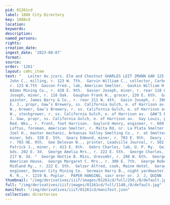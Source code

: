 ```yaml
---
pid: 01261cd
label: 1888 City Directory
key: 1888cd
location: 
keywords: 
description: 
named_persons: 
rights: 
creation_date: 
ingest_date: '2023-08-07'
format: 
source: 
order: '1261'
layout: cmhc_item
text: "   Leiter Av.jcors. Elm and Chestnut GHARLES LEIT ZMANN GAR 125 GER  Garvin
  John C., milling, r. 123 W. 7th.  Garvin William C., collector, Carbonate Nat. Bank,
  r. 123 W.7th  Gascon Fred., lab, American Smelter.  Gaskin William H., engineer,
  Adams Mining Co., r. 428 E. 9th.  Gasser Joseph, miner, r. rear 118 Oak.  Gasser
  Joseph, miner, r. 118 Oak.  Gaughan Frank H., grocer, 220 E. 6th.  Gaver Frank E.,
  painter, James Barry & Co., r. rear 211 W. 4th.  Gavin Joseph, r. 306 W. 4th.  GAW
  E. J., propr, Gaw’s Brewery, ss. California Gulch, e. of Harrison av.  Gaw Henry
  W., brewer, Gaw’s Brewery, r. ss. California Gulch, e. of Harrison av.  Gaw William
  W., stockgrower, r. ss. California Gulch, e. of Harrison av.  GAW’S BREWERY, E.
  J. Gaw, prupr, ss. California Gulch, e. of Harrison av.  Gay Louis, porter, Harrison
  Red. Wks., r. Front, foot Harrison.  Gaylord Henry, engineer, r. 609 E. 6th.  Gear
  Loftus, foreman, American Smelter, r. Malta Rd, nr. La Plata Smelter.  Gearhart
  Joel H., master mechanic, Arkansas Valley Smelting Co., r. at Smelter.  Geary Charles,
  miner, bds. 320 E. 5th.  Geary Edmund, miner, r. 703 E. 9th.  Geary John, miner,
  r. 703 HE. 9th.  Gee Delevan W.., printer, Leadville Journal, r. 502 N. Pine.  Gegan
  Patrick J., miner, r. 413 E. 6th.  Gebrs Charles, lab, U. P. Ry.  Geiger Fred.,
  bds. 202 E. 3d.  George Amelia Mrs., r. 222 E. 5th.  George Charles, mining, r.
  217 W. 3d. °  George Hattie B. Miss, dressmkr, r. 208 W. 6th.  George Louis, r.
  American House.  George Margaret C. Mrs., r. 300 E. 7th.  George Robert P., fireman,
  Midland Ry., r. 222 E. 5th.  Gelzer Alfred, cook, Maine Hotel.  Geraghty M. R.,
  engineer, Denver City Mining Co.  Germain Harry B., night yardmaster, D. & R. G.
  R. R., r. 1219 N. Poplar.  PAPER HANGING, sasr erer or. J. J, QUINN    "
thumbnail: "/img/derivatives/iiif/images/01261cd/full/250,/0/default.jpg"
full: "/img/derivatives/iiif/images/01261cd/full/1140,/0/default.jpg"
manifest: "/img/derivatives/iiif/01261cd/manifest.json"
collection: directories
---
```

